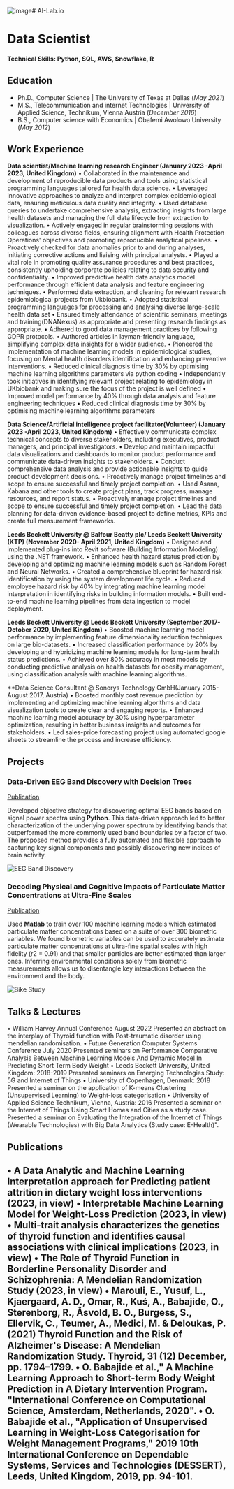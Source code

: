 ![image](https://github.com/Oladapoduk/AI-Lab.io/assets/97230768/6d5cbb24-f076-4b2c-a4ae-9f141dcc9dfc)# AI-Lab.io
# Data Scientist

#### Technical Skills: Python, SQL, AWS, Snowflake, R

## Education
- Ph.D., Computer Science | The University of Texas at Dallas (_May 2021_)								       		
- M.S., Telecommunication and internet Technologies	| University of Applied Science, Technikum, Vienna Austria (_December 2016_)	 			        		
- B.S., Computer science with Economics | Obafemi Awolowo University (_May 2012_)

## Work Experience
**Data scientist/Machine learning research Engineer (January 2023 -April 2023, United Kingdom)**
•	Collaborated in the maintenance and development of reproducible data products and tools using statistical programming languages tailored for health data science.
•	Leveraged innovative approaches to analyze and interpret complex epidemiological data, ensuring meticulous data quality and integrity.
•	Used database queries to undertake comprehensive analysis, extracting insights from large health datasets and managing the full data lifecycle from extraction to visualization.
•	Actively engaged in regular brainstorming sessions with colleagues across diverse fields, ensuring alignment with Health Protection Operations' objectives and promoting reproducible analytical pipelines.
•	Proactively checked for data anomalies prior to and during analyses, initiating corrective actions and liaising with principal analysts.
•	Played a vital role in promoting quality assurance procedures and best practices, consistently upholding corporate policies relating to data security and confidentiality.
•	Improved predictive health data analytics model performance through efficient data analysis and feature engineering techniques.
•	Performed data extraction, and cleaning for relevant research epidemiological projects from Ukbiobank.
•	Adopted statistical programming languages for processing and analysing diverse large-scale health data set
•	Ensured timely attendance of scientific seminars, meetings and training(DNANexus) as appropriate and presenting research findings as appropriate.
•	Adhered to good data management practices by following GDPR protocols.
•	Authored articles in layman-friendly language, simplifying complex data insights for a wider audience.
•	Pioneered the implementation of machine learning models in epidemiological studies, focusing on Mental health disorders identification and enhancing preventive interventions.
•	Reduced clinical diagnosis time by 30% by optimising machine learning algorithms parameters via python coding
•	Independently took initiatives in identifying relevant project relating to epidemiology in UKbiobank  and making sure the focus of the project is well defined 
•	Improved model performance by 40% through data analysis and feature engineering techniques
•	Reduced clinical diagnosis time by 30% by optimising machine learning algorithms parameters


**Data Science/Artificial intelligence project facilitator(Volunteer) (January 2023 -April 2023, United Kingdom)**
•	Effectively communicate complex technical concepts to diverse stakeholders, including executives, product managers, and principal investigators.
•	Develop and maintain impactful data visualizations and dashboards to monitor product performance and communicate data-driven insights to stakeholders.
•	Conduct comprehensive data analysis and provide actionable insights to guide product development decisions.
•	Proactively manage project timelines and scope to ensure successful and timely project completion.
•	Used Asana, Kabana and other tools to create project plans, track progress, manage resources, and report status.
•	Proactively manage project timelines and scope to ensure successful and timely project completion.
•	Lead the data planning for data-driven evidence-based project to define metrics, KPIs and create full measurement frameworks.

**Leeds Beckett University @ Balfour Beatty plc/ Leeds Beckett University (KTP) (November 2020- April 2021, United Kingdom)**
•	Designed and implemented plug-ins into Revit software (Building Information Modeling) using the .NET framework.
•	Enhanced health hazard status prediction by developing and optimizing machine learning models such as Random Forest and Neural Networks.
•	Created a comprehensive blueprint for hazard risk identification by using the system development life cycle.
•	Reduced employee hazard risk by 40% by integrating machine learning model interpretation in identifying risks in building information models.
•	Built end-to-end machine learning pipelines from data ingestion to model deployment.

**Leeds Beckett University @ Leeds Beckett University (September 2017- October 2020, United Kingdom)**
•	Boosted machine learning model performance by implementing feature dimensionality reduction techniques on large bio-datasets.
•	Increased classification performance by 20% by developing and hybridizing machine learning models for long-term health status predictions.
•	Achieved over 80% accuracy in most models by conducting predictive analysis on health datasets for obesity management, using classification analysis with machine learning algorithms.

**Data Science Consultant @ Sonorys Technology GmbH(January 2015- August 2017, Austria)
•	Boosted monthly cost revenue prediction by implementing and optimizing machine learning algorithms and  data visualization tools to create clear and engaging reports.
•	Enhanced machine learning model accuracy by 30% using hyperparameter optimization, resulting in better business insights and outcomes for stakeholders.
•	Led sales-price forecasting project using automated google sheets to streamline the process and increase efficiency.

## Projects
### Data-Driven EEG Band Discovery with Decision Trees
[Publication](https://www.mdpi.com/1424-8220/22/8/3048)

Developed objective strategy for discovering optimal EEG bands based on signal power spectra using **Python**. This data-driven approach led to better characterization of the underlying power spectrum by identifying bands that outperformed the more commonly used band boundaries by a factor of two. The proposed method provides a fully automated and flexible approach to capturing key signal components and possibly discovering new indices of brain activity.

![EEG Band Discovery](/assets/img/eeg_band_discovery.jpeg)

### Decoding Physical and Cognitive Impacts of Particulate Matter Concentrations at Ultra-Fine Scales
[Publication](https://www.mdpi.com/1424-8220/22/11/4240)

Used **Matlab** to train over 100 machine learning models which estimated particulate matter concentrations based on a suite of over 300 biometric variables. We found biometric variables can be used to accurately estimate particulate matter concentrations at ultra-fine spatial scales with high fidelity (r2 = 0.91) and that smaller particles are better estimated than larger ones. Inferring environmental conditions solely from biometric measurements allows us to disentangle key interactions between the environment and the body.

![Bike Study](/assets/img/bike_study.jpeg)

## Talks & Lectures
•	William Harvey Annual Conference August 2022
Presented an abstract on the interplay of Thyroid function with Post-traumatic disorder using mendelian randomisation.
•	Future Generation Computer Systems Conference July 2020 
Presented seminars on Performance Comparative Analysis Between Machine Learning Models And Dynamic Model In Predicting Short Term Body Weight
•	Leeds Beckett University, United Kingdom: 2018-2019
Presented seminars on Emerging Technologies Study: 5G and Internet of Things 
•	University of Copenhagen, Denmark: 2018 
Presented a seminar on the application of K-means Clustering (Unsupervised Learning) to Weight-loss categorisation
•	University of Applied Science Technikum, Vienna, Austria: 2016
Presented a seminar on the Internet of Things Using Smart Homes and Cities as a study case.
Presented a seminar on Evaluating the Integration of the Internet of Things (Wearable Technologies) with Big Data Analytics (Study case: E-Health)".

  

## Publications
•	A Data Analytic and Machine Learning Interpretation approach for Predicting patient attrition in dietary weight loss interventions (2023, in view)
•	Interpretable Machine Learning Model for Weight-Loss Prediction (2023, in view)
•	Multi-trait analysis characterizes the genetics of thyroid function and identifies causal associations with clinical implications (2023, in view)
•	The Role of Thyroid Function in Borderline Personality Disorder and Schizophrenia: A Mendelian Randomization Study (2023, in view)
•	Marouli, E., Yusuf, L., Kjaergaard, A. D., Omar, R., Kuś, A., Babajide, O., Sterenborg, R., Åsvold, B. O., Burgess, S., Ellervik, C., Teumer, A., Medici, M. & Deloukas, P. (2021) Thyroid Function and the Risk of Alzheimer's Disease: A Mendelian Randomization Study. Thyroid, 31 (12) December, pp. 1794–1799.
•	O. Babajide et al.," A Machine Learning Approach to Short-term Body Weight Prediction in A Dietary Intervention Program. "International Conference on Computational Science, Amsterdam, Netherlands, 2020".
•	O. Babajide et al., "Application of Unsupervised Learning in Weight-Loss Categorisation for Weight Management Programs," 2019 10th International Conference on Dependable Systems, Services and Technologies (DESSERT), Leeds, United Kingdom, 2019, pp. 94-101.
-
